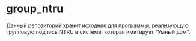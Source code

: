 # group_ntru

Данный репозиторий хранит исходник для программы, реализующую групповую подпись NTRU в системе, которая имитирует "Умный дом".